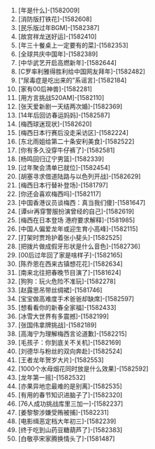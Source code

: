 
1. [年是什么]-[1582009]
1. [消防版打铁花]-[1582608]
1. [民乐版过年BGM]-[1582387]
1. [故宫祥龙送好运]-[1582410]
1. [年三十餐桌上一定要有的菜]-[1582353]
1. [全球共庆中国年]-[1582389]
1. [中华武艺开启高燃新年]-[1582644]
1. [C罗率利雅得胜利给中国网友拜年]-[1582482]
1. [“尿毒症是吃出来的”系谣言]-[1582184]
1. [家有00后神兽]-[1582281]
1. [用方言挑战520AM]-[1582110]
1. [张天爱新剧一天结两次婚]-[1582369]
1. [14年后回访春运妈妈]-[1582587]
1. [梅西球迷现状]-[1582620]
1. [梅西日本行赛后没走采访区]-[1582224]
1. [东北雨姐给第二十条安利美食]-[1582522]
1. [你有多久没穿牛仔裤了]-[1582581]
1. [杨鸣回归辽宁男篮]-[1582339]
1. [过年聚会清单已就位]-[1582454]
1. [胡塞寻求借道陆路与以色列开战]-[1582629]
1. [梅西日本行替补登场]-[1581797]
1. [你还会喜欢梅西吗]-[1582117]
1. [中国香港议员谈梅西：真当我们傻]-[1581647]
1. [谭sir再穿警服扮演曾经的自己]-[1582619]
1. [梅西在日本登场 港府要求解释]-[1581985]
1. [中国人偏爱龙年或迎生育小高峰]-[1582115]
1. [打架时贾玲护着张小斐头]-[1582525]
1. [把拨片做成假牙形状是什么音色]-[1582736]
1. [00后过年回了家是啥样子]-[1582165]
1. [陈乔恩在西来古镇想花花]-[1582634]
1. [南来北往把春晚节目演了]-[1581624]
1. [狗狗：玩火危险不准玩]-[1582278]
1. [赵露思吊带丝绸裙]-[1581746]
1. [宝宝做高难度手术爸爸却缺席]-[1582597]
1. [想看看你的新春全家福]-[1582433]
1. [冰雪大世界有多震撼]-[1582199]
1. [张国伟拿牌挑战]-[1582189]
1. [高海宁为理解梅西言论道歉]-[1582215]
1. [毛孩子：你到底关不关机]-[1582169]
1. [刘德华与粉丝的双向奔赴]-[1582524]
1. [王者龙年贺岁大片]-[1582553]
1. [1000个水母烟花同时放是什么效果]-[1582592]
1. [龙年第一摇]-[1582532]
1. [亦果异地恋最难的是别离]-[1582535]
1. [有用的春节知识进脑子了]-[1582320]
1. [76人成功挑战库里三加一]-[1582237]
1. [姜黎黎涉嫌受贿被捕]-[1582231]
1. [电影缉恶定档大年初三]-[1582239]
1. [终于吃到山药豆糖葫芦了]-[1582383]
1. [白敬亭宋家腾换情头了]-[1581487]